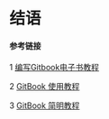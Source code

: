 # 结语


#### 参考链接

1 [编写Gitbook电子书教程](https://sphard.com/ebooks/gitbook/)

2 [GitBook 使用教程](https://blankj.com/gitbook/gitbook/)

3 [GitBook 简明教程](http://www.chengweiyang.cn/gitbook/index.html)
